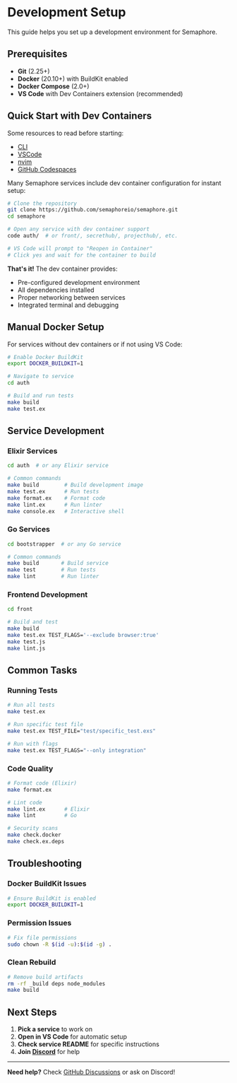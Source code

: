 # Development Setup

This guide helps you set up a development environment for Semaphore.

## Prerequisites

- **Git** (2.25+)
- **Docker** (20.10+) with BuildKit enabled
- **Docker Compose** (2.0+)
- **VS Code** with Dev Containers extension (recommended)

## Quick Start with Dev Containers

Some resources to read before starting:

- [CLI](https://github.com/devcontainers/cli)
- [VSCode](https://code.visualstudio.com/docs/devcontainers/containers)
- [nvim](https://github.com/esensar/nvim-dev-container)
- [GitHub Codespaces](https://docs.github.com/en/codespaces/setting-up-your-project-for-codespaces/adding-a-dev-container-configuration/introduction-to-dev-containers)

Many Semaphore services include dev container configuration for instant setup:

```bash
# Clone the repository
git clone https://github.com/semaphoreio/semaphore.git
cd semaphore

# Open any service with dev container support
code auth/  # or front/, secrethub/, projecthub/, etc.

# VS Code will prompt to "Reopen in Container"
# Click yes and wait for the container to build
```

**That's it!** The dev container provides:

- Pre-configured development environment
- All dependencies installed
- Proper networking between services
- Integrated terminal and debugging

## Manual Docker Setup

For services without dev containers or if not using VS Code:

```bash
# Enable Docker BuildKit
export DOCKER_BUILDKIT=1

# Navigate to service
cd auth

# Build and run tests
make build
make test.ex
```

## Service Development

### Elixir Services

```bash
cd auth  # or any Elixir service

# Common commands
make build        # Build development image
make test.ex      # Run tests
make format.ex    # Format code
make lint.ex      # Run linter
make console.ex   # Interactive shell
```

### Go Services

```bash
cd bootstrapper  # or any Go service

# Common commands
make build       # Build service
make test        # Run tests
make lint        # Run linter
```

### Frontend Development

```bash
cd front

# Build and test
make build
make test.ex TEST_FLAGS='--exclude browser:true'
make test.js
make lint.js
```

## Common Tasks

### Running Tests

```bash
# Run all tests
make test.ex

# Run specific test file
make test.ex TEST_FILE="test/specific_test.exs"

# Run with flags
make test.ex TEST_FLAGS="--only integration"
```

### Code Quality

```bash
# Format code (Elixir)
make format.ex

# Lint code
make lint.ex      # Elixir
make lint         # Go

# Security scans
make check.docker
make check.ex.deps
```

## Troubleshooting

### Docker BuildKit Issues

```bash
# Ensure BuildKit is enabled
export DOCKER_BUILDKIT=1
```

### Permission Issues

```bash
# Fix file permissions
sudo chown -R $(id -u):$(id -g) .
```

### Clean Rebuild

```bash
# Remove build artifacts
rm -rf _build deps node_modules
make build
```

## Next Steps

1. **Pick a service** to work on
2. **Open in VS Code** for automatic setup
3. **Check service README** for specific instructions
4. **Join [Discord](https://discord.gg/FBuUrV24NH)** for help

---

**Need help?** Check [GitHub Discussions](https://github.com/semaphoreio/semaphore/discussions) or ask on Discord!
